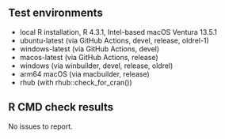 ## Test environments

* local R installation, R 4.3.1, Intel-based macOS Ventura 13.5.1
* ubuntu-latest (via GitHub Actions, devel, release, oldrel-1)
* windows-latest (via GitHub Actions, devel)
* macos-latest (via GitHub Actions, release)
* windows (via winbuilder, devel, release, oldrel)
* arm64 macOS (via macbuilder, release)
* rhub (with rhub::check_for_cran())

## R CMD check results

No issues to report.
